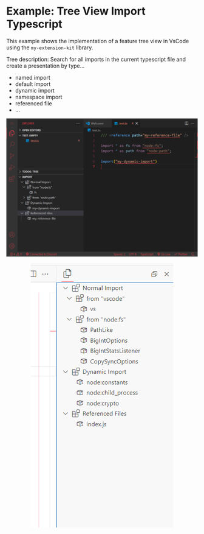# Example: Tree View Import Typescript

This example shows the implementation of a feature tree view in
VsCode using the `my-extension-kit` library.

Tree description: Search for all imports in the current typescript
file and create a presentation by type...

- named import
- default import
- dynamic import
- namespace import
- referenced file
- ...

<div align="center">

<img
  src="https://github.com/tmslpm/my-extension-kit/blob/main/examples/assets/tree-0.png"
  alt="codesnap example" />

<img
  src="https://github.com/tmslpm/my-extension-kit/blob/main/examples/assets/tree-1.png"
  alt="codesnap example" />
  
</div>
